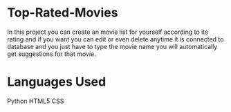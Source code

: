 # Top-Rated-Movies
In this project you can create an movie list for yourself according to its rating and if you want you can edit or even delete anytime it is connected to database and you just have to type the movie name you will automatically get suggestions for that movie.

# Languages Used
Python
HTML5
CSS
